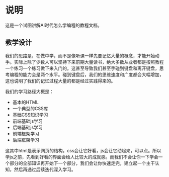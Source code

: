 # 说明

这是一个试图讲解AI时代怎么学编程的教程文档。

## 教学设计

我们的思路是，在做中学，而不是像听课一样先要记忆大量的概念，才能开始动手。实际上除了少数人可以坚持下来前期大量读书，绝大多数从业者都是按照教程一个练习一个练习做下来入门的。这甚至导致我们甚至手碰到键盘和离开键盘，思考编程的能力会是两个水平。碰到键盘后，我们的思维速度和广度都会大幅增加，这也说明了我们的记忆过程大量的都是经过实践得来的。

我们的学习路径大概是：

- 基本的HTML
- 一个典型的CSS库
- 基础CSS知识学习
- 前端基础js学习
- 后端基础js学习
- 前端框架学习
- 后端框架学习

这其中html是表示网页的结构，css会让它好看，js会让它动起来，可以点。所以学js之前，先看到好看的界面会给人比较大的成就感。而我们不会让你一下学会一个部分的全部知识再开始下一个部分，我们会让你快速走完，建立起一个主干认知，然后再通过后续迭代深入学习。